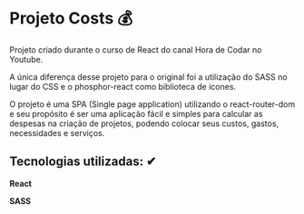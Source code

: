 # Projeto Costs 💰

Projeto criado durante o curso de React do canal Hora de Codar no Youtube.

A única diferença desse projeto para o original foi a utilização do SASS no lugar do CSS e o phosphor-react como biblioteca de ícones.

O projeto é uma SPA (Single page application) utilizando o react-router-dom e seu propósito é ser uma aplicação fácil e simples para calcular as despesas na criação de projetos, podendo colocar seus custos, gastos, necessidades e serviços.

## Tecnologias utilizadas: ✔

**React**

**SASS**
